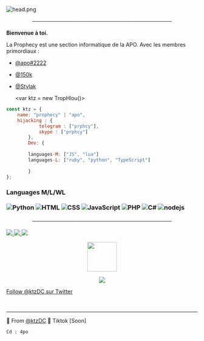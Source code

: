 ![head.png](https://media.discordapp.net/attachments/790712848984571905/850154370523594802/ktz.gif)

<p align="center">
─────────────────────────────────────
</p>

**Bienvenue à toi.**

La Prophecy est une section informatique de la APO. Avec les membres primordiaux :
- [@apo#2222](https://github.com/ktzdc)
- [@150k](https://github.com/150k)
- [@Stylak](https://github.com/stylak)



    <var ktz = new TropHlou()>

```javascript
const ktz = {
    name: "prophecy" | "apo",
    hijacking : {
            telegram : ["prphcy"],
            skype : ["prphcy"]
        },
        Dev: {
        
        languages-M: ["JS", "lua"]
        languages-L: ["ruby", "python", "TypeScript"]
        
        }
};
```

### Languages M/L/WL <br/> <br/> ![Python](https://img.shields.io/badge/-Python-0077B5?style=flat&logoColor=white&logo=python) ![HTML](https://img.shields.io/badge/-HTML-ff0d00?style=flat&logoColor=white&logo=html5) ![CSS](https://img.shields.io/badge/-CSS-196eff?style=flat&logoColor=white&logo=css3) ![JavaScript](https://camo.githubusercontent.com/4fdfb0cf06c96ca8a5ab446e39e0518bb0ad5380a284c2e7bb9e3d23c34f9626/68747470733a2f2f696d672e736869656c64732e696f2f62616467652f2d4a6176617363726970742d4646454530303f7374796c653d666c61742d737175617265266c6f676f3d6a617661736372697074266c6f676f436f6c6f723d626c61636b) ![PHP](https://img.shields.io/badge/-PHP-FFB120?style=flat-square&logo=php&logoColor=white)  ![C#](https://img.shields.io/badge/-C%20Sharp-44CF90?style=flat-square&logo=c%20sharp&logoColor=white) ![nodejs](https://img.shields.io/badge/-NodeJS-43853D?style=flat-square&logo=Node.js&logoColor=white)

<p align="center">
─────────────────────────────────────
</p>



<a href="https://discord.gg/53AJ3rtHSv">
  <img src="https://img.shields.io/github/followers/ktzDC">
</a>
<a href="https://discord.gg/53AJ3rtHSv">
   <img src="https://komarev.com/ghpvc/?username=ktzDC">
</a>
<a href="https://discord.gg/53AJ3rtHSv">
         <img src="https://img.shields.io/static/v1?label=Website&logo=CSS3&logoColor=1572B6&message=Click%20Here&color=1572B6">
         </a>

<p align="center">
   <a href="https://discord.gg/53AJ3rtHSv">
         <img src="https://media.discordapp.net/attachments/790712848984571905/850159226240368650/source.gif" width="78"> 
</p>

<p align="center">
         <a href="https://discord.gg/53AJ3rtHSv">
         <img src="https://media.discordapp.net/attachments/790712848984571905/850157309590372382/KTZ_low_banner.png">
         </a>
      

<!-- Place this tag where you want the button to render. -->
<a class="github-button" href="https://twitter.com/ktzDC" data-color-scheme="no-preference: light; light: light; dark: dark;" data-show-count="true" aria-label="Follow @glock9v on GitHub">Follow @ktzDC sur Twitter</a>


<br>

---

🔎 From [@ktzDC](https://github.com/ktzdc)
🔎 Tiktok [Soon]




    
    Cd : 4po
